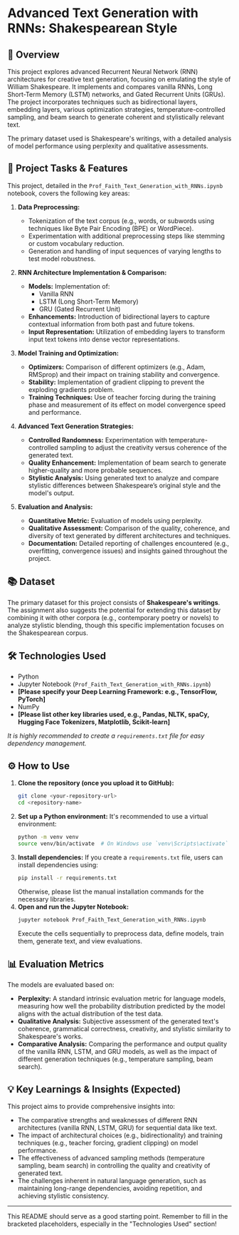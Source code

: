 # Advanced Text Generation with RNNs: Shakespearean Style

## 📝 Overview

This project explores advanced Recurrent Neural Network (RNN) architectures for creative text generation, focusing on emulating the style of William Shakespeare. It implements and compares vanilla RNNs, Long Short-Term Memory (LSTM) networks, and Gated Recurrent Units (GRUs). The project incorporates techniques such as bidirectional layers, embedding layers, various optimization strategies, temperature-controlled sampling, and beam search to generate coherent and stylistically relevant text.

The primary dataset used is Shakespeare's writings, with a detailed analysis of model performance using perplexity and qualitative assessments.

## 🚀 Project Tasks & Features

This project, detailed in the `Prof_Faith_Text_Generation_with_RNNs.ipynb` notebook, covers the following key areas:

1.  **Data Preprocessing:**
    *   Tokenization of the text corpus (e.g., words, or subwords using techniques like Byte Pair Encoding (BPE) or WordPiece).
    *   Experimentation with additional preprocessing steps like stemming or custom vocabulary reduction.
    *   Generation and handling of input sequences of varying lengths to test model robustness.

2.  **RNN Architecture Implementation & Comparison:**
    *   **Models:** Implementation of:
        *   Vanilla RNN
        *   LSTM (Long Short-Term Memory)
        *   GRU (Gated Recurrent Unit)
    *   **Enhancements:** Introduction of bidirectional layers to capture contextual information from both past and future tokens.
    *   **Input Representation:** Utilization of embedding layers to transform input text tokens into dense vector representations.

3.  **Model Training and Optimization:**
    *   **Optimizers:** Comparison of different optimizers (e.g., Adam, RMSprop) and their impact on training stability and convergence.
    *   **Stability:** Implementation of gradient clipping to prevent the exploding gradients problem.
    *   **Training Techniques:** Use of teacher forcing during the training phase and measurement of its effect on model convergence speed and performance.

4.  **Advanced Text Generation Strategies:**
    *   **Controlled Randomness:** Experimentation with temperature-controlled sampling to adjust the creativity versus coherence of the generated text.
    *   **Quality Enhancement:** Implementation of beam search to generate higher-quality and more probable sequences.
    *   **Stylistic Analysis:** Using generated text to analyze and compare stylistic differences between Shakespeare’s original style and the model's output.

5.  **Evaluation and Analysis:**
    *   **Quantitative Metric:** Evaluation of models using perplexity.
    *   **Qualitative Assessment:** Comparison of the quality, coherence, and diversity of text generated by different architectures and techniques.
    *   **Documentation:** Detailed reporting of challenges encountered (e.g., overfitting, convergence issues) and insights gained throughout the project.

## 📚 Dataset

The primary dataset for this project consists of **Shakespeare's writings**. The assignment also suggests the potential for extending this dataset by combining it with other corpora (e.g., contemporary poetry or novels) to analyze stylistic blending, though this specific implementation focuses on the Shakespearean corpus.

## 🛠️ Technologies Used

*   Python
*   Jupyter Notebook (`Prof_Faith_Text_Generation_with_RNNs.ipynb`)
*   **[Please specify your Deep Learning Framework: e.g., TensorFlow, PyTorch]**
*   NumPy
*   **[Please list other key libraries used, e.g., Pandas, NLTK, spaCy, Hugging Face Tokenizers, Matplotlib, Scikit-learn]**

*It is highly recommended to create a `requirements.txt` file for easy dependency management.*

## ⚙️ How to Use

1.  **Clone the repository (once you upload it to GitHub):**
    ```bash
    git clone <your-repository-url>
    cd <repository-name>
    ```
2.  **Set up a Python environment:**
    It's recommended to use a virtual environment:
    ```bash
    python -m venv venv
    source venv/bin/activate  # On Windows use `venv\Scripts\activate`
    ```
3.  **Install dependencies:**
    If you create a `requirements.txt` file, users can install dependencies using:
    ```bash
    pip install -r requirements.txt
    ```
    Otherwise, please list the manual installation commands for the necessary libraries.
4.  **Open and run the Jupyter Notebook:**
    ```bash
    jupyter notebook Prof_Faith_Text_Generation_with_RNNs.ipynb
    ```
    Execute the cells sequentially to preprocess data, define models, train them, generate text, and view evaluations.

## 📊 Evaluation Metrics

The models are evaluated based on:
*   **Perplexity:** A standard intrinsic evaluation metric for language models, measuring how well the probability distribution predicted by the model aligns with the actual distribution of the test data.
*   **Qualitative Analysis:** Subjective assessment of the generated text's coherence, grammatical correctness, creativity, and stylistic similarity to Shakespeare's works.
*   **Comparative Analysis:** Comparing the performance and output quality of the vanilla RNN, LSTM, and GRU models, as well as the impact of different generation techniques (e.g., temperature sampling, beam search).

## 💡 Key Learnings & Insights (Expected)

This project aims to provide comprehensive insights into:
*   The comparative strengths and weaknesses of different RNN architectures (vanilla RNN, LSTM, GRU) for sequential data like text.
*   The impact of architectural choices (e.g., bidirectionality) and training techniques (e.g., teacher forcing, gradient clipping) on model performance.
*   The effectiveness of advanced sampling methods (temperature sampling, beam search) in controlling the quality and creativity of generated text.
*   The challenges inherent in natural language generation, such as maintaining long-range dependencies, avoiding repetition, and achieving stylistic consistency.

---

This README should serve as a good starting point. Remember to fill in the bracketed placeholders, especially in the "Technologies Used" section!
